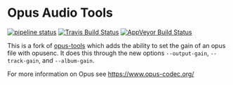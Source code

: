 # Opus Audio Tools

[![pipeline status](https://gitlab.xiph.org/xiph/opus-tools/badges/master/pipeline.svg)](https://gitlab.xiph.org/xiph/opus-tools/commits/master)
[![Travis Build Status](https://travis-ci.org/xiph/opus-tools.svg?branch=master)](https://travis-ci.org/xiph/opus-tools)
[![AppVeyor Build Status](https://ci.appveyor.com/api/projects/status/github/xiph/opus-tools?branch=master&svg=true)](https://ci.appveyor.com/project/rillian/opus-tools)

This is a fork of [opus-tools](https://github.com/xiph/opus-tools) which adds the ability to set the gain of an opus file with opusenc.
It does this through the new options `--output-gain`, `--track-gain`, and `--album-gain`.

For more information on Opus see https://www.opus-codec.org/
